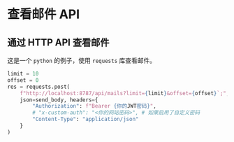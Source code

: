 # 查看邮件 API

## 通过 HTTP API 查看邮件

这是一个 `python` 的例子，使用 `requests` 库查看邮件。

```python
limit = 10
offset = 0
res = requests.post(
    f"http://localhost:8787/api/mails?limit={limit}&offset={offset}`;",
    json=send_body, headers={
        "Authorization": f"Bearer {你的JWT密码}",
        # "x-custom-auth": "<你的网站密码>", # 如果启用了自定义密码
        "Content-Type": "application/json"
    }
)
```
